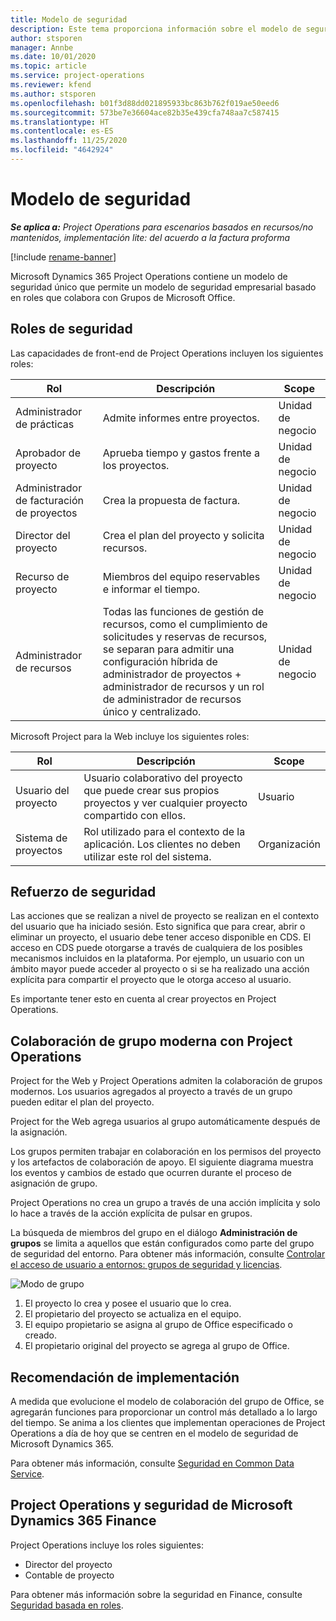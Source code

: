```yaml
---
title: Modelo de seguridad
description: Este tema proporciona información sobre el modelo de seguridad en Dynamics 365 Project Operations.
author: stsporen
manager: Annbe
ms.date: 10/01/2020
ms.topic: article
ms.service: project-operations
ms.reviewer: kfend
ms.author: stsporen
ms.openlocfilehash: b01f3d88dd021895933bc863b762f019ae50eed6
ms.sourcegitcommit: 573be7e36604ace82b35e439cfa748aa7c587415
ms.translationtype: HT
ms.contentlocale: es-ES
ms.lasthandoff: 11/25/2020
ms.locfileid: "4642924"
---
```

# <a name="security-model"></a>Modelo de seguridad

_**Se aplica a:** Project Operations para escenarios basados en recursos/no mantenidos, implementación lite: del acuerdo a la factura proforma_

[!include [rename-banner](~/includes/cc-data-platform-banner.md)]

Microsoft Dynamics 365 Project Operations contiene un modelo de seguridad único que permite un modelo de seguridad empresarial basado en roles que colabora con Grupos de Microsoft Office. 


## <a name="security-roles"></a>Roles de seguridad
Las capacidades de front-end de Project Operations incluyen los siguientes roles:

| Rol                          | Descripción                                                                                                                                                                 | Scope |
|-------------------------------|-----------------------------------------------------------------------------------------------------------------------------------------------------------------------------|------|
| Administrador de prácticas              | Admite informes entre proyectos.                                                                                                            | Unidad de negocio              |
| Aprobador de proyecto              | Aprueba tiempo y gastos frente a los proyectos.                                                                                                                              | Unidad de negocio |
| Administrador de facturación de proyectos | Crea la propuesta de factura.                                                                                                                                                 | Unidad de negocio |
| Director del proyecto               | Crea el plan del proyecto y solicita recursos.                                                                                                                              | Unidad de negocio |
| Recurso de proyecto              | Miembros del equipo reservables e informar el tiempo.                                                                                                          | Unidad de negocio|
| Administrador de recursos              | Todas las funciones de gestión de recursos, como el cumplimiento de solicitudes y reservas de recursos, se separan para admitir una configuración híbrida de administrador de proyectos + administrador de recursos y un rol de administrador de recursos único y centralizado. | Unidad de negocio |


Microsoft Project para la Web incluye los siguientes roles:

| Rol           | Descripción                                                                                                        | Scope  |
|----------------|--------------------------------------------------------------------------------------------------------------------|--------|
| Usuario del proyecto   | Usuario colaborativo del proyecto que puede crear sus propios proyectos y ver cualquier proyecto compartido con ellos. | Usuario   |
| Sistema de proyectos | Rol utilizado para el contexto de la aplicación. Los clientes no deben utilizar este rol del sistema.                                    | Organización |

## <a name="security-enforcement"></a>Refuerzo de seguridad
Las acciones que se realizan a nivel de proyecto se realizan en el contexto del usuario que ha iniciado sesión. Esto significa que para crear, abrir o eliminar un proyecto, el usuario debe tener acceso disponible en CDS. El acceso en CDS puede otorgarse a través de cualquiera de los posibles mecanismos incluidos en la plataforma. Por ejemplo, un usuario con un ámbito mayor puede acceder al proyecto o si se ha realizado una acción explícita para compartir el proyecto que le otorga acceso al usuario.

Es importante tener esto en cuenta al crear proyectos en Project Operations.

## <a name="modern-group-collaboration-with-project-operations"></a>Colaboración de grupo moderna con Project Operations
Project for the Web y Project Operations admiten la colaboración de grupos modernos. Los usuarios agregados al proyecto a través de un grupo pueden editar el plan del proyecto.

Project for the Web agrega usuarios al grupo automáticamente después de la asignación.

Los grupos permiten trabajar en colaboración en los permisos del proyecto y los artefactos de colaboración de apoyo. El siguiente diagrama muestra los eventos y cambios de estado que ocurren durante el proceso de asignación de grupo.

Project Operations no crea un grupo a través de una acción implícita y solo lo hace a través de la acción explícita de pulsar en grupos.

La búsqueda de miembros del grupo en el diálogo **Administración de grupos** se limita a aquellos que están configurados como parte del grupo de seguridad del entorno. Para obtener más información, consulte [Controlar el acceso de usuario a entornos: grupos de seguridad y licencias](https://docs.microsoft.com/power-platform/admin/control-user-access).

![Modo de grupo](./media/groupsmode.png)

1. El proyecto lo crea y posee el usuario que lo crea.
2. El propietario del proyecto se actualiza en el equipo.
3. El equipo propietario se asigna al grupo de Office especificado o creado.
4. El propietario original del proyecto se agrega al grupo de Office.

## <a name="deployment-recommendation"></a>Recomendación de implementación
A medida que evolucione el modelo de colaboración del grupo de Office, se agregarán funciones para proporcionar un control más detallado a lo largo del tiempo. Se anima a los clientes que implementan operaciones de Project Operations a día de hoy que se centren en el modelo de seguridad de Microsoft Dynamics 365.

Para obtener más información, consulte [Seguridad en Common Data Service](https://docs.microsoft.com/power-platform/admin/wp-security).

## <a name="project-operations-and-microsoft-dynamics-365-finance-security"></a>Project Operations y seguridad de Microsoft Dynamics 365 Finance
Project Operations incluye los roles siguientes:

- Director del proyecto
- Contable de proyecto

Para obtener más información sobre la seguridad en Finance, consulte [Seguridad basada en roles](https://docs.microsoft.com/dynamics365/fin-ops-core/dev-itpro/sysadmin/role-based-security).



